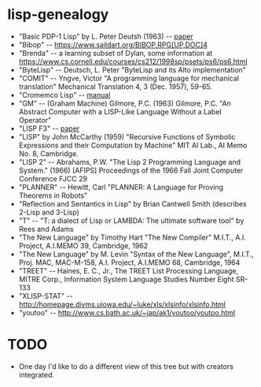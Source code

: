 # lisp-genealogy

* "Basic PDP-1 Lisp" by L. Peter Deutsh (1963) -- [paper](http://s3data.computerhistory.org/pdp-1/DEC.pdp_1.1964.102650371.pdf)
* "Bibop" -- <https://www.saildart.org/BIBOP.RPG[UP,DOC]4>
* "Brenda" -- a learning subset of Dylan, some information at https://www.cs.cornell.edu/courses/cs212/1998sp/psets/ps6/ps6.html
* "ByteLisp" -- Deutsch, L. Peter "ByteLisp and its Alto implementation"
* "COMIT" -- Yngve, Victor "A programming language for mechanical translation" Mechanical Translation 4, 3 (Dec. 1957), 59-65.
* "Cromemco Lisp" -- [manual](https://www.autometer.de/unix4fun/z80pack/ftp/cromemco/Cromemco%20Lisp%20Instruction%20Manual%20023-4006%20198006.PDF)
* "GM" -- (Graham Machine) Gilmore, P.C. (1963) Gilmore, P.C. "An Abstract Computer with a LISP-Like Language Without a Label Operator"
* "LISP F3" -- [paper](http://www.softwarepreservation.org/projects/LISP/uppsala/Nordstrom-LISP_F3_Users_Guide-1978.pdf)
* "LISP" by John McCarthy (1959) "Recursive Functions of Symbolic Expressions and their Computation by Machine" MIT AI Lab., AI Memo No. 8, Cambridge.
* "LISP 2" -- Abrahams, P.W. "The Lisp 2 Programming Language and System." (1966) [AFIPS] Proceedings of the 1966 Fall Joint Computer Conference FJCC 29
* "PLANNER" -- Hewitt, Carl "PLANNER: A Language for Proving Theorems in Robots"
* "Reflection and Sentantics in Lisp" by Brian Cantwell Smith (describes 2-Lisp and 3-Lisp)
* "T" -- "T: a dialect of Lisp or LAMBDA: The ultimate software tool" by Rees and Adams
* "The New Language" by Timothy Hart "The New Compiler" M.I.T., A.I. Project, A.I.MEMO 39, Cambridge, 1962
* "The New Language" by M. Levin "Syntax of the New Language", M.I.T., Proj. MAC, MAC-M-158, A.I. Project, A.I.MEMO 68, Cambridge, 1964
* "TREET" -- Haines, E. C., Jr., The TREET List Processing Language, MITRE Corp., Information System Language Studies Number Eight SR-133
* "XLISP-STAT" -- <http://homepage.divms.uiowa.edu/~luke/xls/xlsinfo/xlsinfo.html>
* "youtoo" -- <http://www.cs.bath.ac.uk/~jap/ak1/youtoo/youtoo.html>

# TODO

* One day I'd like to do a different view of this tree but with creators integrated.
